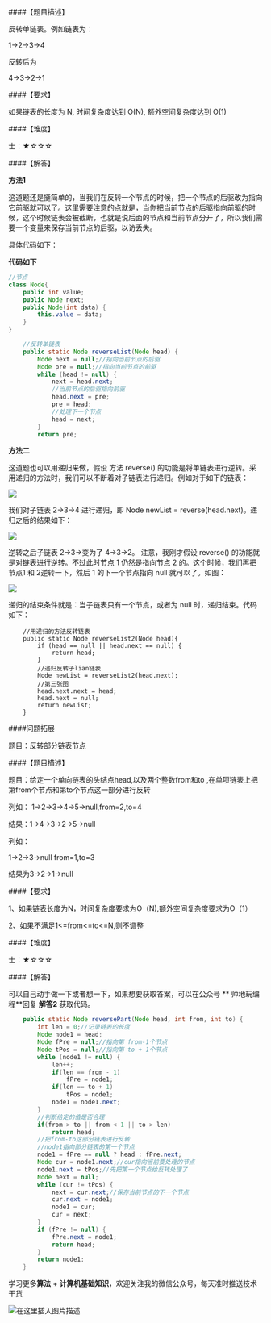 ####【题目描述】

反转单链表。例如链表为：

1->2->3->4

反转后为

4->3->2->1

####【要求】

如果链表的长度为 N, 时间复杂度达到 O(N), 额外空间复杂度达到 O(1)

####【难度】

士：★☆☆☆

####【解答】

**方法1**

这道题还是挺简单的，当我们在反转一个节点的时候，把一个节点的后驱改为指向它前驱就可以了。这里需要注意的点就是，当你把当前节点的后驱指向前驱的时候，这个时候链表会被截断，也就是说后面的节点和当前节点分开了，所以我们需要一个变量来保存当前节点的后驱，以访丢失。

具体代码如下：



**代码如下**

```java
//节点
class Node{
    public int value;
    public Node next;
    public Node(int data) {
        this.value = data;
    }
}
```

```   java
    //反转单链表
    public static Node reverseList(Node head) {
        Node next = null;//指向当前节点的后驱
        Node pre = null;//指向当前节点的前驱
        while (head != null) {
            next = head.next;
            //当前节点的后驱指向前驱
            head.next = pre;
            pre = head;
            //处理下一个节点
            head = next;
        }
        return pre;
```

**方法二**

这道题也可以用递归来做，假设 方法 reverse() 的功能是将单链表进行逆转。采用递归的方法时，我们可以不断着对子链表进行递归。例如对于如下的链表：

![](https://user-gold-cdn.xitu.io/2019/2/24/1691ed67b2fe20cd?w=598&h=152&f=png&s=17604)

我们对子链表 2->3->4 进行递归，即
 Node newList = reverse(head.next)。递归之后的结果如下：

![](https://user-gold-cdn.xitu.io/2019/2/24/1691ed68e260b78f?w=512&h=264&f=png&s=23672)

 逆转之后子链表 2->3->变为了 4->3->2。
 注意，我刚才假设 reverse() 的功能就是对链表进行逆转。不过此时节点 1 仍然是指向节点 2 的。这个时候，我们再把节点1 和 2逆转一下，然后 1 的下一个节点指向 null 就可以了。如图：

![](https://user-gold-cdn.xitu.io/2019/2/24/1691ed6a6753073c?w=514&h=210&f=png&s=21170)

递归的结束条件就是：当子链表只有一个节点，或者为 null 时，递归结束。代码如下：

```
    //用递归的方法反转链表
    public static Node reverseList2(Node head){
        if (head == null || head.next == null) {
            return head;
        }
        //递归反转子lian链表
        Node newList = reverseList2(head.next);
        //第三张图
        head.next.next = head;
        head.next = null;
        return newList;
    }
```

####问题拓展

题目：反转部分链表节点

####【题目描述】


 题目：给定一个单向链表的头结点head,以及两个整数from和to ,在单项链表上把第from个节点和第to个节点这一部分进行反转

 列如：
  1->2->3->4->5->null,from=2,to=4

 结果：1->4->3->2->5->null

 列如：

 1->2->3->null from=1,to=3

结果为3->2->1->null

####【要求】

 1、如果链表长度为N，时间复杂度要求为O（N),额外空间复杂度要求为O（1）

2、如果不满足1<=from<=to<=N,则不调整

####【难度】

士：★☆☆☆

####【解答】

可以自己动手做一下或者想一下，如果想要获取答案，可以在公众号 ** 帅地玩编程**回复 **解答2** 获取代码。

```java
    public static Node reversePart(Node head, int from, int to) {
        int len = 0;//记录链表的长度
        Node node1 = head;
        Node fPre = null;//指向第 from-1个节点
        Node tPos = null;//指向第 to + 1个节点
        while (node1 != null) {
            len++;
            if(len == from - 1)
                fPre = node1;
            if(len == to + 1)
                tPos = node1;
            node1 = node1.next;
        }
        //判断给定的值是否合理
        if(from > to || from < 1 || to > len)
            return head;
        //把from-to这部分链表进行反转
        //node1指向部分链表的第一个节点
        node1 = fPre == null ? head : fPre.next;
        Node cur = node1.next;//cur指向当前要处理的节点
        node1.next = tPos;//先把第一个节点给反转处理了
        Node next = null;
        while (cur != tPos) {
            next = cur.next;//保存当前节点的下一个节点
            cur.next = node1;
            node1 = cur;
            cur = next;
        }
        if (fPre != null) {
            fPre.next = node1;
            return head;
        }
        return node1;
    }

```

学习更多**算法** + **计算机基础知识**，欢迎关注我的微信公众号，每天准时推送技术干货

![在这里插入图片描述](https://img-blog.csdnimg.cn/20200306223728524.png?x-oss-process=image/watermark,type_ZmFuZ3poZW5naGVpdGk,shadow_10,text_aHR0cHM6Ly9ibG9nLmNzZG4ubmV0L20wXzM3OTA3Nzk3,size_16,color_FFFFFF,t_70)



